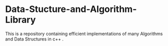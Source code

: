 # Data-Stucture-and-Algorithm-Library
This is a repository containing efficient implementations of many Algorithms and Data Structures in c++ . 
